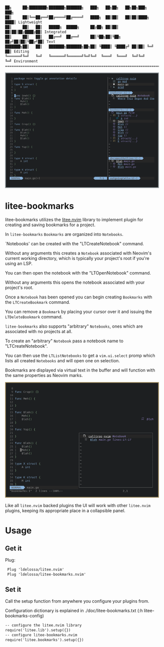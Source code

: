 ```
██╗     ██╗████████╗███████╗███████╗   ███╗   ██╗██╗   ██╗██╗███╗   ███╗
██║     ██║╚══██╔══╝██╔════╝██╔════╝   ████╗  ██║██║   ██║██║████╗ ████║ Lightweight
██║     ██║   ██║   █████╗  █████╗     ██╔██╗ ██║██║   ██║██║██╔████╔██║ Integrated
██║     ██║   ██║   ██╔══╝  ██╔══╝     ██║╚██╗██║╚██╗ ██╔╝██║██║╚██╔╝██║ Text
███████╗██║   ██║   ███████╗███████╗██╗██║ ╚████║ ╚████╔╝ ██║██║ ╚═╝ ██║ Editing
╚══════╝╚═╝   ╚═╝   ╚══════╝╚══════╝╚═╝╚═╝  ╚═══╝  ╚═══╝  ╚═╝╚═╝     ╚═╝ Environment
====================================================================================
```

![litee screenshot](./contrib/litee-screenshot.png)

# litee-bookmarks

litee-bookmarks utilizes the [litee.nvim](https://github.com/ldelossa/litee.nvim) library to 
implement plugin for creating and saving bookmarks for a project.

In `litee-bookmarks` `Bookmarks` are organized into `Notebooks`. 

`Notebooks' can be created with the "LTCreateNotebook" command. 

Without any arguments this creates a `Notebook` associated with Neovim's 
current working directory, which is typically your project's root if you're
using an LSP.

You can then open the notebook with the "LTOpenNotebook" command. 

Without any arguments this opens the notebook associated with your project's 
root.

Once a `Notebook` has been opened you can begin creating `Bookmarks` with the 
`LTCreateBookmark` command. 

You can remove a `Bookmark` by placing your cursor over it and issuing the 
`LTDeleteBookmark` command.

`litee-bookmarks` also supports "arbitrary" `Notebooks`, ones which are associated
with no projects at all.

To create an "arbitrary" `Notebook` pass a notebook name to "LTCreateNotebook". 

You can then use the `LTListNotebooks` to get a `vim.ui.select` promp which lists 
all created `Notebooks` and will open one on selection.

Bookmarks are displayed via virtual text in the buffer and will function with the same properties as Neovim marks.

!["bookmark virt text"](./contrib/virt_text_bookmark.png)

Like all `litee.nvim` backed plugins the UI will work with other `litee.nvim` plugins, 
keeping its appropriate place in a collapsible panel.

# Usage

## Get it

Plug:
```
 Plug 'ldelossa/litee.nvim'
 Plug 'ldelossa/litee-bookmarks.nvim'
```

## Set it

Call the setup function from anywhere you configure your plugins from.

Configuration dictionary is explained in ./doc/litee-bookmarks.txt (:h litee-bookmarks-config)

```
-- configure the litee.nvim library 
require('litee.lib').setup({})
-- configure litee-bookmarks.nvim
require('litee.bookmarks').setup({})
```
